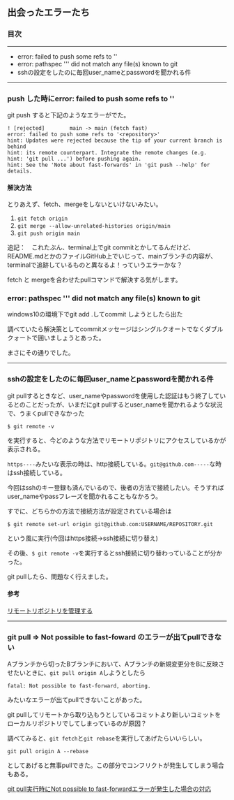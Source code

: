 ## 出会ったエラーたち

### 目次
---
- error: failed to push some refs to '<repository>'
- error: pathspec '<commit-message>'' did not match any file(s) known to git
- sshの設定をしたのに毎回user_nameとpasswordを聞かれる件
  
---
  
### push した時にerror: failed to push some refs to '<repository>'
  
git push すると下記のようなエラーがでた。

```
! [rejected]        main -> main (fetch fast)
error: failed to push some refs to '<repository>'
hint: Updates were rejected because the tip of your current branch is behind
hint: its remote counterpart. Integrate the remote changes (e.g.
hint: 'git pull ...') before pushing again.
hint: See the 'Note about fast-forwards' in 'git push --help' for details.
```
  
#### 解決方法

とりあえず、fetch、mergeをしないといけないみたい。
  
1. `git fetch origin`
1. `git merge --allow-unrelated-histories origin/main`
1. `git push origin main`
  

  
追記：　これたぶん、terminal上でgit commitとかしてるんだけど、README.mdとかのファイルGitHub上でいじって、mainブランチの内容が、terminalで追跡しているものと異なるよ！っていうエラーかな？
  
fetch と mergeを合わせたpullコマンドで解決する気がします。
  
### error: pathspec '<commit-message>'' did not match any file(s) known to git
  
windows10の環境下でgit add .してcommit しようとしたら出た
  
調べていたら解決策としてcommitメッセージはシングルクオートでなくダブルクォートで囲いましょうとあった。
  
まさにその通りでした。
  
  ---
  
  ### sshの設定をしたのに毎回user_nameとpasswordを聞かれる件
  
  git pullするときなど、user_nameやpasswordを使用した認証はもう終了しているとのことだったが、いまだにgit pullするとuser_nameを聞かれるような状況で、うまくpullできなかった
  
  ```
  $ git remote -v
  ```
  
  を実行すると、今どのような方法でリモートリポジトリにアクセスしているかが表示される。
  
  `https----`みたいな表示の時は、http接続している。`git@github.com-----`な時はssh接続している。
  
  今回はsshのキー登録も済んでいるので、後者の方法で接続したい。そうすればuser_nameやpassフレーズを聞かれることもなかろう。
  
  すでに、どちらかの方法で接続方法が設定されている場合は
  
  ```
  $ git remote set-url origin git@github.com:USERNAME/REPOSITORY.git
  ```
  という風に実行(今回はhttps接続→ssh接続に切り替え)
  
  その後、`$ git remote -v`を実行するとssh接続に切り替わっていることが分かった。
  
  git pullしたら、問題なく行えました。
  
  #### 参考
  
  [リモートリポジトリを管理する](https://docs.github.com/ja/get-started/getting-started-with-git/managing-remote-repositories)
  
  ---
  
  ### git pull => Not possible to fast-foward のエラーが出てpullできない
  
  Aブランチから切ったBブランチにおいて、Aブランチの新規変更分をBに反映させたいときに、`git pull origin A`しようとしたら
  
  ```
  fatal: Not possible to fast-forward, aborting.
  ```
  
  みたいなエラーが出てpullできないことがあった。
  
  git pullしてリモートから取り込もうとしているコミットより新しいコミットをローカルリポジトリでしてしまっているのが原因？
  
  調べてみると、`git fetch`と`git rebase`を実行してあげたらいいらしい。
  
  ```
  git pull origin A --rebase
  ```
  としてあげると無事pullできた。この部分でコンフリクトが発生してしまう場合もある。
  
  [git pull実行時にNot possible to fast-forwardエラーが発生した場合の対応](https://qiita.com/Lisphilar/items/3d9891b98eb04019aed4)
  
  
  
  
  



